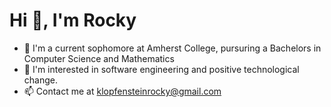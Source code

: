 # Hi 👋, I'm Rocky

<ul>
  <li> 🌱 I'm a current sophomore at Amherst College, pursuring a Bachelors in Computer Science and Mathematics </li>
  <li> 💸 I'm interested in software engineering and positive technological change. </li>
  <li> 📫 Contact me at <a href=klopfensteinrocky@gmail.com> klopfensteinrocky@gmail.com </li>
</ul>


